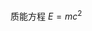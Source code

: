 
<script type="text/javascript" src="http://cdn.mathjax.org/mathjax/latest/MathJax.js?config=default"></script>

质能方程 $E = mc^2$
